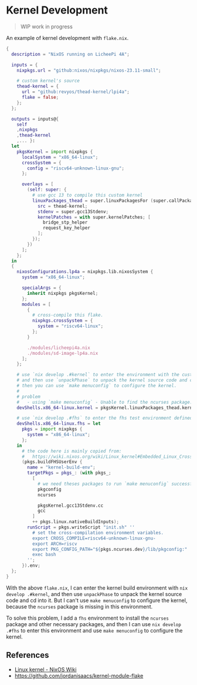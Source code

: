 # Kernel Development

> WIP work in progress

An example of kernel development with `flake.nix`.

```nix
{
  description = "NixOS running on LicheePi 4A";

  inputs = {
    nixpkgs.url = "github:nixos/nixpkgs/nixos-23.11-small";

    # custom kernel's source
    thead-kernel = {
      url = "github:revyos/thead-kernel/lpi4a";
      flake = false;
    };
  };

  outputs = inputs@{
    self
    ,nixpkgs
    ,thead-kernel
    ,... }:
  let
    pkgsKernel = import nixpkgs {
      localSystem = "x86_64-linux";
      crossSystem = {
        config = "riscv64-unknown-linux-gnu";
      };

      overlays = [
        (self: super: {
          # use gcc 13 to compile this custom kernel
          linuxPackages_thead = super.linuxPackagesFor (super.callPackage ./pkgs/kernel {
            src = thead-kernel;
            stdenv = super.gcc13Stdenv;
            kernelPatches = with super.kernelPatches; [
              bridge_stp_helper
              request_key_helper
            ];
          });
        })
      ];
    };
  in
  {
    nixosConfigurations.lp4a = nixpkgs.lib.nixosSystem {
      system = "x86_64-linux";

      specialArgs = {
        inherit nixpkgs pkgsKernel;
      };
      modules = [
        {
          # cross-compile this flake.
          nixpkgs.crossSystem = {
            system = "riscv64-linux";
          };
        }

        ./modules/licheepi4a.nix
        ./modules/sd-image-lp4a.nix
      ];
    };

    # use `nix develop .#kernel` to enter the environment with the custom kernel build environment available.
    # and then use `unpackPhase` to unpack the kernel source code and cd into it.
    # then you can use `make menuconfig` to configure the kernel.
    #
    # problem
    #   - using `make menuconfig` - Unable to find the ncurses package.
    devShells.x86_64-linux.kernel = pkgsKernel.linuxPackages_thead.kernel.dev;

    # use `nix develop .#fhs` to enter the fhs test environment defined here.
    devShells.x86_64-linux.fhs = let
      pkgs = import nixpkgs {
        system = "x86_64-linux";
      };
    in
      # the code here is mainly copied from:
      #   https://wiki.nixos.org/wiki/Linux_kernel#Embedded_Linux_Cross-compile_xconfig_and_menuconfig
      (pkgs.buildFHSUserEnv {
        name = "kernel-build-env";
        targetPkgs = pkgs_: (with pkgs_;
          [
            # we need theses packages to run `make menuconfig` successfully.
            pkgconfig
            ncurses

            pkgsKernel.gcc13Stdenv.cc
            gcc
          ]
          ++ pkgs.linux.nativeBuildInputs);
        runScript = pkgs.writeScript "init.sh" ''
          # set the cross-compilation environment variables.
          export CROSS_COMPILE=riscv64-unknown-linux-gnu-
          export ARCH=riscv
          export PKG_CONFIG_PATH="${pkgs.ncurses.dev}/lib/pkgconfig:"
          exec bash
        '';
      }).env;
  };
}
```

With the above `flake.nix`, I can enter the kernel build environment with
`nix develop .#kernel`, and then use `unpackPhase` to unpack the kernel source code and cd
into it. But I can't use `make menuconfig` to configure the kernel, because the `ncurses`
package is missing in this environment.

To solve this problem, I add a `fhs` environment to install the `ncurses` package and
other necessary packages, and then I can use `nix develop .#fhs` to enter this environment
and use `make menuconfig` to configure the kernel.

## References

- [Linux kernel - NixOS Wiki](https://wiki.nixos.org/wiki/Linux_kernel)
- https://github.com/jordanisaacs/kernel-module-flake
